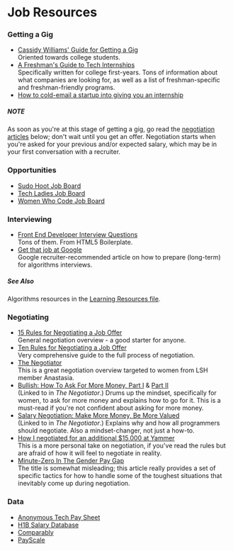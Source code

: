 # Job Resources

### Getting a Gig
* [Cassidy Williams' Guide for Getting a Gig](https://github.com/cassidoo/getting-a-gig)  
  Oriented towards college students.
* [A Freshman's Guide to Tech Internships](https://docs.google.com/document/d/18XaP0nRU2fS-i-uxxWpvAy41hD_UF3rzjiJRouqF_Gc/edit)  
  Specifically written for college first-years. Tons of information about what
  companies are looking for, as well as a list of freshman-specific and
  freshman-friendly programs.
* [How to cold-email a startup into giving you an internship](https://creator.wework.com/knowledge/get-startup-job-internship-cold-email/)  

##### NOTE
As soon as you're at this stage of getting a gig, go read the
[negotiation articles](#negotiating) below; don't wait until you get an offer.
Negotiation starts when you're asked for your previous and/or expected salary,
which may be in your first conversation with a recruiter.

### Opportunities
* [Sudo Hoot Job Board](http://jobs.sudohoot.com/)  
* [Tech Ladies Job Board](http://www.hiretechladies.com/browse-jobs)  
* [Women Who Code Job Board](https://www.womenwhocode.com/jobs)  

### Interviewing
* [Front End Developer Interview Questions](http://h5bp.github.io/Front-end-Developer-Interview-Questions/)  
  Tons of them. From HTML5 Boilerplate.
* [Get that job at Google](http://steve-yegge.blogspot.com/2008/03/get-that-job-at-google.html)  
  Google recruiter-recommended article on how to prepare (long-term) for
  algorithms interviews.

##### See Also
Algorithms resources in the [Learning Resources file](learning_resources.md).

### Negotiating
* [15 Rules for Negotiating a Job Offer](https://hbr.org/2014/04/15-rules-for-negotiating-a-job-offer)  
  General negotiation overview - a good starter for anyone.
* [Ten Rules for Negotiating a Job Offer](https://medium.freecodecamp.com/ten-rules-for-negotiating-a-job-offer-ee17cccbdab6#.lfn7krckx)  
  Very comprehensive guide to the full process of negotiation.
* [The Negotiator](https://medium.com/ladies-storm-hackathons/the-negotiator-e259da8fb7d1#.za5n72ag9)  
  This is a great negotiation overview targeted to women from LSH member
  Anastasia.
* [Bullish: How To Ask For More Money, Part I](http://www.thegrindstone.com/2012/05/04/career-management/bullish-how-to-ask-for-more-money-part-i-107/) &
  [Part II](http://www.thegrindstone.com/2012/05/11/career-management/bullish-how-to-ask-for-more-money-part-ii-757/)  
  (Linked to in _The Negotiator_.) Drums up the mindset, specifically for women, to
  ask for more money and explains how to go for it. This is a must-read if you're
  not confident about asking for more money.
* [Salary Negotiation: Make More Money, Be More Valued](http://www.kalzumeus.com/2012/01/23/salary-negotiation/)  
  (Linked to in _The Negotiator_.) Explains why and how all programmers should
  negotiate. Also a mindset-changer, not just a how-to.
* [How I negotiated for an additional $15,000 at Yammer](https://medium.com/we-are-yammer/how-i-negotiated-for-an-additional-15-000-at-yammer-2d3c137623ec#.fci5mk8bb)  
  This is a more personal take on negotiation, if you've read the rules but are
  afraid of how it will feel to negotiate in reality.
* [Minute-Zero In The Gender Pay Gap](https://medium.com/tarah-wheeler-van-vlack/minute-zero-in-the-gender-pay-gap-7c6695daffbd#.uytm3mg0n)  
  The title is somewhat misleading; this article really provides a set of
  specific tactics for how to handle some of the toughest situations that
  inevitably come up during negotiation.

### Data
* [Anonymous Tech Pay Sheet](https://docs.google.com/spreadsheets/d/1WkwNK36FyUfrEFK1QjxVod83vJSnuqezeuYF8LkMSbo/edit#gid=1606337908)  
* [H1B Salary Database](http://h1bdata.info)  
* [Comparably](https://www.comparably.com/)  
* [PayScale](http://www.payscale.com/)  
